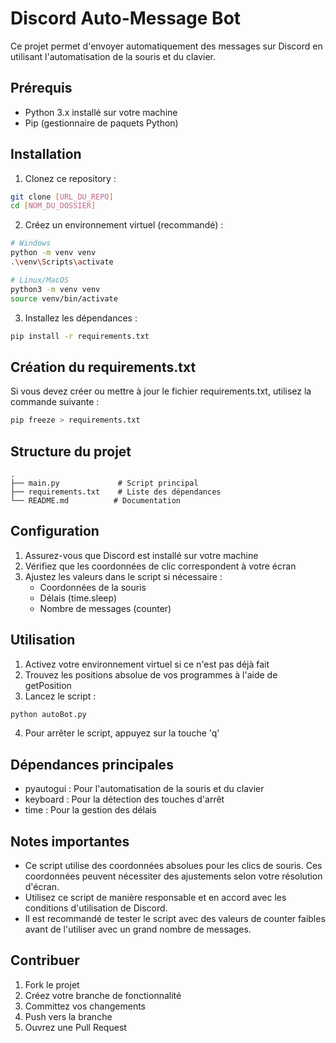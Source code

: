 # Discord Auto-Message Bot

Ce projet permet d'envoyer automatiquement des messages sur Discord en utilisant l'automatisation de la souris et du clavier.

## Prérequis

- Python 3.x installé sur votre machine
- Pip (gestionnaire de paquets Python)

## Installation

1. Clonez ce repository :
```bash
git clone [URL_DU_REPO]
cd [NOM_DU_DOSSIER]
```

2. Créez un environnement virtuel (recommandé) :
```bash
# Windows
python -m venv venv
.\venv\Scripts\activate

# Linux/MacOS
python3 -m venv venv
source venv/bin/activate
```

3. Installez les dépendances :
```bash
pip install -r requirements.txt
```

## Création du requirements.txt

Si vous devez créer ou mettre à jour le fichier requirements.txt, utilisez la commande suivante :
```bash
pip freeze > requirements.txt
```

## Structure du projet
```
.
├── main.py             # Script principal
├── requirements.txt    # Liste des dépendances
└── README.md          # Documentation
```

## Configuration

1. Assurez-vous que Discord est installé sur votre machine
2. Vérifiez que les coordonnées de clic correspondent à votre écran
3. Ajustez les valeurs dans le script si nécessaire :
   - Coordonnées de la souris
   - Délais (time.sleep)
   - Nombre de messages (counter)

## Utilisation

1. Activez votre environnement virtuel si ce n'est pas déjà fait
2. Trouvez les positions absolue de vos programmes à l'aide de getPosition
3. Lancez le script :
```bash
python autoBot.py
```

4. Pour arrêter le script, appuyez sur la touche 'q'

## Dépendances principales

- pyautogui : Pour l'automatisation de la souris et du clavier
- keyboard : Pour la détection des touches d'arrêt
- time : Pour la gestion des délais

## Notes importantes

- Ce script utilise des coordonnées absolues pour les clics de souris. Ces coordonnées peuvent nécessiter des ajustements selon votre résolution d'écran.
- Utilisez ce script de manière responsable et en accord avec les conditions d'utilisation de Discord.
- Il est recommandé de tester le script avec des valeurs de counter faibles avant de l'utiliser avec un grand nombre de messages.

## Contribuer

1. Fork le projet
2. Créez votre branche de fonctionnalité
3. Committez vos changements
4. Push vers la branche
5. Ouvrez une Pull Request


